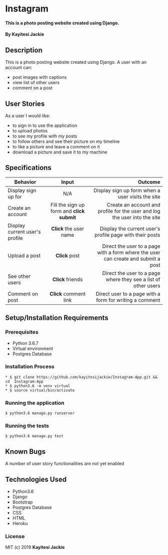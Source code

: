 # Instagram

#### This is a photo posting website created using Django.


#### By **Kayitesi Jackie**

## Description
This is a photo posting website created using Django. A user with an account can:
* post images with captions
* view list of other users
* comment on a post

## User Stories
As a user I would like:
* to sign in to use the application
* to upload photos
* to see my profile with my posts
* to follow others and see their picture on my timeline
* to like a picture and leave a comment on it
* download a picture and save it to my machine

## Specifications
| Behavior        | Input           | Outcome  |
| ------------- |:-------------:| -----:|
| Display sign up for | N/A | Display sign up form when a user visits the site |
| Create an account | Fill the sign up form and **click submit** | Create an account and profile for the user and log the user into the site |
| Display current user's profile | **Click** the user name | Display the current user's profile page with their posts |
| Upload a post | **Click**  post | Direct the user to a page with a form where the user can create and submit a post |
| See other users | **Click** friends | Direct the user to a page where they see a list of other users |
| Comment on post | **Click** comment link | Direct user to a page with a form for writing a comment |

## Setup/Installation Requirements

### Prerequisites
* Python 3.6.7
* Virtual environment
* Postgres Database


### Installation Process
```
* $ git clone https://github.com/kayitesijackie/Instagram-App.git && cd  Instagram-App
* $ python3.6 -m venv virtual
* $ source virtual/bin/activate

```

### Running the application
```
$ python3.6 manage.py runserver
```

### Running the tests
```
$ python3.6 manage.py test
```

## Known Bugs

A number of user story functionalities are not yet enabled


## Technologies Used
- Python3.6
- Django
- Bootstrap
- Postgres Database
- CSS
- HTML
- Heroku

### License

MIT (c) 2019 **Kayitesi Jackie**


